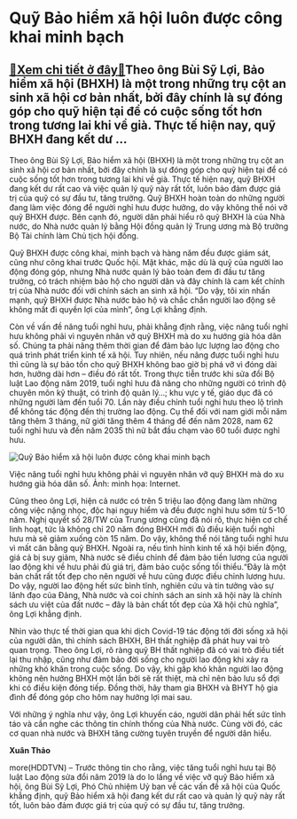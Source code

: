 Quỹ Bảo hiểm xã hội luôn được công khai minh bạch
=================================================

[:gift:Xem chi tiết ở đây:gift:](https://hddtvn.com/quy-bao-hiem-xa-hoi-luon-duoc-cong-khai-minh-bach/)Theo ông Bùi Sỹ Lợi, Bảo hiểm xã hội (BHXH) là một trong những trụ cột an sinh xã hội cơ bản nhất, bởi đây chính là sự đóng góp cho quỹ hiện tại để có cuộc sống tốt hơn trong tương lai khi về già. Thực tế hiện nay, quỹ BHXH đang kết dư …
---------------------------------------------------------------------------------------------------------------------------------------------------------------------------------------------------------------------------------------------


Theo ông Bùi Sỹ Lợi, Bảo hiểm xã hội (BHXH) là một trong những trụ cột an sinh xã hội cơ bản nhất, bởi đây chính là sự đóng góp cho quỹ hiện tại để có cuộc sống tốt hơn trong tương lai khi về già. Thực tế hiện nay, quỹ BHXH đang kết dư rất cao và việc quản lý quỹ này rất tốt, luôn bảo đảm được giá trị của quỹ có sự đầu tư, tăng trưởng. Quỹ BHXH hoàn toàn do những người đang làm việc đóng để người nghỉ hưu được hưởng, do vậy không thể nói vỡ quỹ BHXH được. Bên cạnh đó, người dân phải hiểu rõ quỹ BHXH là của Nhà nước, do Nhà nước quản lý bằng Hội đồng quản lý Trung ương mà Bộ trưởng Bộ Tài chính làm Chủ tịch hội đồng.


Quỹ BHXH được công khai, minh bạch và hàng năm đều được giám sát, cũng như công khai trước Quốc hội. Mặt khác, mặc dù là quỹ của người lao động đóng góp, nhưng Nhà nước quản lý bảo toàn đem đi đầu tư tăng trưởng, có trách nhiệm bảo hộ cho người dân và đây chính là cam kết chính trị của Nhà nước đối với chính sách an sinh xã hội. “Do vậy, tôi xin nhấn mạnh, quỹ BHXH được Nhà nước bảo hộ và chắc chắn người lao động sẽ không mất đi quyền lợi của mình”, ông Lợi khẳng định.


Còn về vấn đề nâng tuổi nghỉ hưu, phải khẳng định rằng, việc nâng tuổi nghỉ hưu không phải vì nguyên nhân vỡ quỹ BHXH mà do xu hướng già hóa dân số. Chúng ta phải nâng thêm thời gian để đảm bảo lực lượng lao động cho quá trình phát triển kinh tế xã hội. Tuy nhiên, nếu nâng được tuổi nghỉ hưu thì cũng là sự bảo tồn cho quỹ BHXH không bao giờ bị phá vỡ vì đóng dài hơn, hưởng dài hơn – điều đó rất tốt. Trong thực tiễn trước khi sửa đổi Bộ luật Lao động năm 2019, tuổi nghỉ hưu đã nâng cho những người có trình độ chuyên môn kỹ thuật, có trình độ quản lý…; khu vực y tế, giáo dục đã có những người làm đến tuổi 70. Lần này điều chỉnh tuổi nghỉ hưu theo lộ trình để không tác động đến thị trường lao động. Cụ thể đối với nam giới mỗi năm tăng thêm 3 tháng, nữ giới tăng thêm 4 tháng để đến năm 2028, nam 62 tuổi nghỉ hưu và đến năm 2035 thì nữ bắt đầu chạm vào 60 tuổi được nghỉ hưu.





![Quỹ Bảo hiểm xã hội luôn được công khai minh bạch](https://hddtvn.com/wp-content/uploads/2021/01/3057_Nhan-Luong-Huu.jpg "Quỹ Bảo hiểm xã hội luôn được công khai minh bạch")


Việc nâng tuổi nghỉ hưu không phải vì nguyên nhân vỡ quỹ BHXH mà do xu hướng già hóa dân số. Ảnh: minh họa: Internet.



Cũng theo ông Lợi, hiện cả nước có trên 5 triệu lao động đang làm những công việc nặng nhọc, độc hại nguy hiểm và đều được nghỉ hưu sớm từ 5-10 năm. Nghị quyết số 28/TW của Trung ương cũng đã nói rõ, thực hiện cơ chế linh hoạt, tức là không chỉ 20 năm đóng BHXH mới đủ điều kiện tuổi nghỉ hưu mà sẽ giảm xuống còn 15 năm. Do vậy, không thể nói tăng tuổi nghỉ hưu vì mất cân bằng quỹ BHXH. Ngoài ra, nếu tình hình kinh tế xã hội biến động, giá cả bị suy giảm, Nhà nước sẽ điều chỉnh để đảm bảo tiền lương của người lao động khi về hưu phải đủ giá trị, đảm bảo cuộc sống tối thiểu.“Đây là một bản chất rất tốt đẹp cho nên người về hưu cũng được điều chỉnh lương hưu. Do vậy, người lao động hết sức bình tĩnh, nghiên cứu và tin tưởng vào sự lãnh đạo của Đảng, Nhà nước và coi chính sách an sinh xã hội này là chính sách ưu việt của đất nước – đây là bản chất tốt đẹp của Xã hội chủ nghĩa”, ông Lợi khẳng định.


Nhìn vào thực tế thời gian qua khi dịch Covid-19 tác động tới đời sống xã hội của người dân, thì chính sách BHXH, BH thất nghiệp đã phát huy vai trò quan trọng. Theo ông Lợi, rõ ràng quỹ BH thất nghiệp đã có vai trò điều tiết lại thu nhập, cũng như đảm bảo đời sống cho người lao động khi xảy ra những khó khăn trong cuộc sống. Do vậy, khi găp khó khăn người lao động không nên hưởng BHXH một lần bởi sẽ rất thiệt, mà chỉ nên bảo lưu sổ đợi khi có điều kiện đóng tiếp. Đồng thời, hãy tham gia BHXH và BHYT hộ gia đình để đóng góp cho hôm nay hưởng lợi mai sau.


Với những ý nghĩa như vậy, ông Lợi khuyến cáo, người dân phải hết sức tỉnh táo và cần nghe các thông tin chính thống của Nhà nước. Cùng vời đó, các cơ quan nhà nước và BHXH tăng cường tuyên truyền để người dân hiểu.




**Xuân Thảo**



more(HDDTVN) – Trước thông tin cho rằng, việc tăng tuổi nghỉ hưu tại Bộ luật Lao động sửa đổi năm 2019 là do lo lắng về việc vỡ quỹ Bảo hiểm xã hội, ông Bùi Sỹ Lợi, Phó Chủ nhiệm Uỷ ban về các vấn đề xã hội của Quốc khẳng định, quỹ Bảo hiểm xã hội đang kết dư rất cao và quản lý quỹ này rất tốt, luôn bảo đảm được giá trị của quỹ có sự đầu tư, tăng trưởng.

